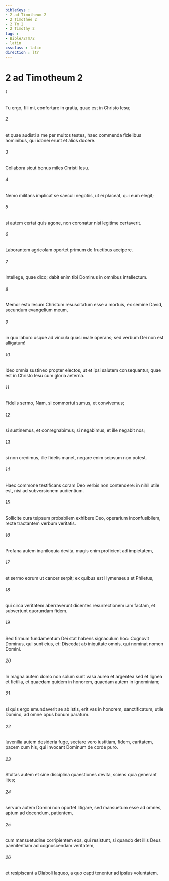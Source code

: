 ```yaml
---
bibleKeys : 
- 2 ad Timotheum 2
- 2 Timothée 2
- 2 Tm 2
- 2 Timothy 2
tags : 
- Bible/2Tm/2
- latin
cssclass : latin
direction : ltr
---
```


# 2 ad Timotheum 2

###### 1
Tu ergo, fili mi, confortare in gratia, quae est in Christo Iesu; 
###### 2
et quae audisti a me per multos testes, haec commenda fidelibus hominibus, qui idonei erunt et alios docere.
###### 3
Collabora sicut bonus miles Christi Iesu. 
###### 4
Nemo militans implicat se saeculi negotiis, ut ei placeat, qui eum elegit; 
###### 5
si autem certat quis agone, non coronatur nisi legitime certaverit. 
###### 6
Laborantem agricolam oportet primum de fructibus accipere. 
###### 7
Intellege, quae dico; dabit enim tibi Dominus in omnibus intellectum.
###### 8
Memor esto Iesum Christum resuscitatum esse a mortuis, ex semine David, secundum evangelium meum, 
###### 9
in quo laboro usque ad vincula quasi male operans; sed verbum Dei non est alligatum! 
###### 10
Ideo omnia sustineo propter electos, ut et ipsi salutem consequantur, quae est in Christo Iesu cum gloria aeterna. 
###### 11
Fidelis sermo, Nam, si commortui sumus, et convivemus; 
###### 12
si sustinemus, et conregnabimus; si negabimus, et ille negabit nos; 
###### 13
si non credimus, ille fidelis manet, negare enim seipsum non potest.
###### 14
Haec commone testificans coram Deo verbis non contendere: in nihil utile est, nisi ad subversionem audientium. 
###### 15
Sollicite cura teipsum probabilem exhibere Deo, operarium inconfusibilem, recte tractantem verbum veritatis. 
###### 16
Profana autem inaniloquia devita, magis enim proficient ad impietatem, 
###### 17
et sermo eorum ut cancer serpit; ex quibus est Hymenaeus et Philetus, 
###### 18
qui circa veritatem aberraverunt dicentes resurrectionem iam factam, et subvertunt quorundam fidem. 
###### 19
Sed firmum fundamentum Dei stat habens signaculum hoc: Cognovit Dominus, qui sunt eius, et: Discedat ab iniquitate omnis, qui nominat nomen Domini. 
###### 20
In magna autem domo non solum sunt vasa aurea et argentea sed et lignea et fictilia, et quaedam quidem in honorem, quaedam autem in ignominiam; 
###### 21
si quis ergo emundaverit se ab istis, erit vas in honorem, sanctificatum, utile Domino, ad omne opus bonum paratum.
###### 22
Iuvenilia autem desideria fuge, sectare vero iustitiam, fidem, caritatem, pacem cum his, qui invocant Dominum de corde puro. 
###### 23
Stultas autem et sine disciplina quaestiones devita, sciens quia generant lites; 
###### 24
servum autem Domini non oportet litigare, sed mansuetum esse ad omnes, aptum ad docendum, patientem, 
###### 25
cum mansuetudine corripientem eos, qui resistunt, si quando det illis Deus paenitentiam ad cognoscendam veritatem, 
###### 26
et resipiscant a Diaboli laqueo, a quo capti tenentur ad ipsius voluntatem.
